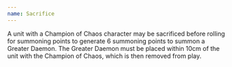 ```yaml
---
name: Sacrifice
---
```

A unit with a Champion of Chaos character may be sacrificed before rolling for summoning points to generate 6 summoning points to summon a Greater Daemon. The Greater Daemon must be placed within 10cm of the unit with the Champion of Chaos, which is then removed from play.